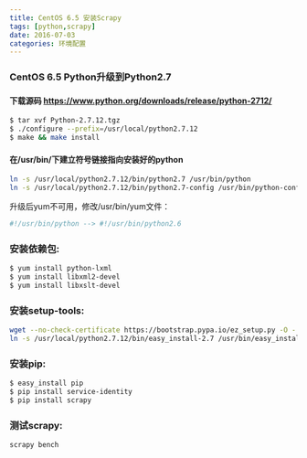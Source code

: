 ```yaml
---
title: CentOS 6.5 安装Scrapy
tags: [python,scrapy]
date: 2016-07-03
categories: 环境配置
---
```


### CentOS 6.5 Python升级到Python2.7
#### 下载源码 https://www.python.org/downloads/release/python-2712/
```bash
$ tar xvf Python-2.7.12.tgz
$ ./configure --prefix=/usr/local/python2.7.12
$ make && make install
```
#### 在/usr/bin/下建立符号链接指向安装好的python
```bash
ln -s /usr/local/python2.7.12/bin/python2.7 /usr/bin/python
ln -s /usr/local/python2.7.12/bin/python2.7-config /usr/bin/python-config
```
升级后yum不可用，修改/usr/bin/yum文件：
```bash
#!/usr/bin/python --> #!/usr/bin/python2.6
```
### 安装依赖包:
```bash
$ yum install python-lxml
$ yum install libxml2-devel
$ yum install libxslt-devel
```
### 安装setup-tools:
```bash
wget --no-check-certificate https://bootstrap.pypa.io/ez_setup.py -O - | python
ln -s /usr/local/python2.7.12/bin/easy_install-2.7 /usr/bin/easy_install
```
### 安装pip:
```bash
$ easy_install pip
$ pip install service-identity
$ pip install scrapy
```
### 测试scrapy:
```bash
scrapy bench
```
